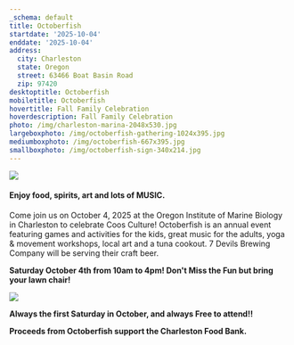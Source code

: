 ```yaml
---
_schema: default
title: Octoberfish
startdate: '2025-10-04'
enddate: '2025-10-04'
address:
  city: Charleston
  state: Oregon
  street: 63466 Boat Basin Road
  zip: 97420
desktoptitle: Octoberfish
mobiletitle: Octoberfish
hovertitle: Fall Family Celebration
hoverdescription: Fall Family Celebration
photo: /img/charleston-marina-2048x530.jpg
largeboxphoto: /img/octoberfish-gathering-1024x395.jpg
mediumboxphoto: /img/octoberfish-667x395.jpg
smallboxphoto: /img/octoberfish-sign-340x214.jpg
---
```

![](/img/octoberfish-gathering-1024x395.jpg)

#### **Enjoy food, spirits, art and lots of MUSIC.**

Come join us on October 4, 2025 at the Oregon Institute of Marine Biology in Charleston to celebrate Coos Culture!  Octoberfish is an annual event featuring games and activities for the kids, great music for the adults, yoga & movement workshops, local art and a tuna cookout. 7 Devils Brewing Company will be serving their craft beer.

**Saturday October 4th from 10am to 4pm! Don't Miss the Fun but bring your lawn chair!**

![](/img/octoberfish-crafts-667x355.jpg)

**Always the first Saturday in October, and always Free to attend!!**

**Proceeds from Octoberfish support the Charleston Food Bank.**